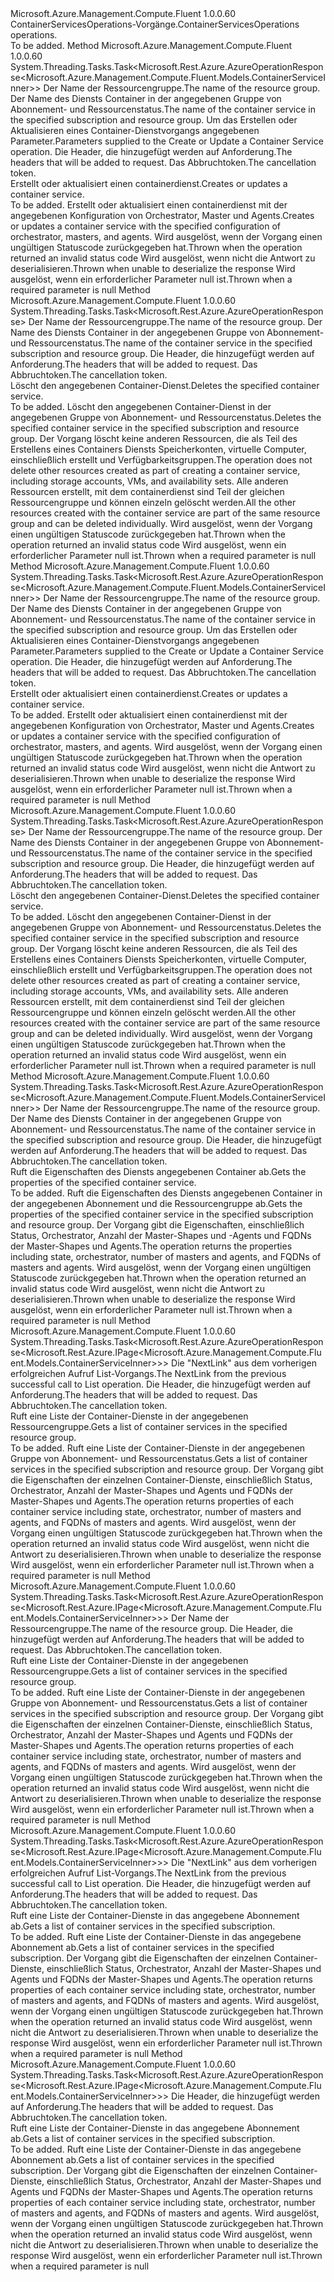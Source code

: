 <Type Name="IContainerServicesOperations" FullName="Microsoft.Azure.Management.Compute.Fluent.IContainerServicesOperations">
  <TypeSignature Language="C#" Value="public interface IContainerServicesOperations" />
  <TypeSignature Language="ILAsm" Value=".class public interface auto ansi abstract IContainerServicesOperations" />
  <TypeSignature Language="DocId" Value="T:Microsoft.Azure.Management.Compute.Fluent.IContainerServicesOperations" />
  <TypeSignature Language="VB.NET" Value="Public Interface IContainerServicesOperations" />
  <TypeSignature Language="F#" Value="type IContainerServicesOperations = interface" />
  <AssemblyInfo>
    <AssemblyName>Microsoft.Azure.Management.Compute.Fluent</AssemblyName>
    <AssemblyVersion>1.0.0.60</AssemblyVersion>
  </AssemblyInfo>
  <Interfaces />
  <Docs>
    <summary>
            <span data-ttu-id="ac6a1-101">ContainerServicesOperations-Vorgänge.</span><span class="sxs-lookup"><span data-stu-id="ac6a1-101">ContainerServicesOperations operations.</span></span>
            </summary>
    <remarks>To be added.</remarks>
  </Docs>
  <Members>
    <Member MemberName="BeginCreateOrUpdateWithHttpMessagesAsync">
      <MemberSignature Language="C#" Value="public System.Threading.Tasks.Task&lt;Microsoft.Rest.Azure.AzureOperationResponse&lt;Microsoft.Azure.Management.Compute.Fluent.Models.ContainerServiceInner&gt;&gt; BeginCreateOrUpdateWithHttpMessagesAsync (string resourceGroupName, string containerServiceName, Microsoft.Azure.Management.Compute.Fluent.Models.ContainerServiceInner parameters, System.Collections.Generic.Dictionary&lt;string,System.Collections.Generic.List&lt;string&gt;&gt; customHeaders = null, System.Threading.CancellationToken cancellationToken = null);" />
      <MemberSignature Language="ILAsm" Value=".method public hidebysig newslot virtual instance class System.Threading.Tasks.Task`1&lt;class Microsoft.Rest.Azure.AzureOperationResponse`1&lt;class Microsoft.Azure.Management.Compute.Fluent.Models.ContainerServiceInner&gt;&gt; BeginCreateOrUpdateWithHttpMessagesAsync(string resourceGroupName, string containerServiceName, class Microsoft.Azure.Management.Compute.Fluent.Models.ContainerServiceInner parameters, class System.Collections.Generic.Dictionary`2&lt;string, class System.Collections.Generic.List`1&lt;string&gt;&gt; customHeaders, valuetype System.Threading.CancellationToken cancellationToken) cil managed" />
      <MemberSignature Language="DocId" Value="M:Microsoft.Azure.Management.Compute.Fluent.IContainerServicesOperations.BeginCreateOrUpdateWithHttpMessagesAsync(System.String,System.String,Microsoft.Azure.Management.Compute.Fluent.Models.ContainerServiceInner,System.Collections.Generic.Dictionary{System.String,System.Collections.Generic.List{System.String}},System.Threading.CancellationToken)" />
      <MemberSignature Language="F#" Value="abstract member BeginCreateOrUpdateWithHttpMessagesAsync : string * string * Microsoft.Azure.Management.Compute.Fluent.Models.ContainerServiceInner * System.Collections.Generic.Dictionary&lt;string, System.Collections.Generic.List&lt;string&gt;&gt; * System.Threading.CancellationToken -&gt; System.Threading.Tasks.Task&lt;Microsoft.Rest.Azure.AzureOperationResponse&lt;Microsoft.Azure.Management.Compute.Fluent.Models.ContainerServiceInner&gt;&gt;" Usage="iContainerServicesOperations.BeginCreateOrUpdateWithHttpMessagesAsync (resourceGroupName, containerServiceName, parameters, customHeaders, cancellationToken)" />
      <MemberType>Method</MemberType>
      <AssemblyInfo>
        <AssemblyName>Microsoft.Azure.Management.Compute.Fluent</AssemblyName>
        <AssemblyVersion>1.0.0.60</AssemblyVersion>
      </AssemblyInfo>
      <ReturnValue>
        <ReturnType>System.Threading.Tasks.Task&lt;Microsoft.Rest.Azure.AzureOperationResponse&lt;Microsoft.Azure.Management.Compute.Fluent.Models.ContainerServiceInner&gt;&gt;</ReturnType>
      </ReturnValue>
      <Parameters>
        <Parameter Name="resourceGroupName" Type="System.String" />
        <Parameter Name="containerServiceName" Type="System.String" />
        <Parameter Name="parameters" Type="Microsoft.Azure.Management.Compute.Fluent.Models.ContainerServiceInner" />
        <Parameter Name="customHeaders" Type="System.Collections.Generic.Dictionary&lt;System.String,System.Collections.Generic.List&lt;System.String&gt;&gt;" />
        <Parameter Name="cancellationToken" Type="System.Threading.CancellationToken" />
      </Parameters>
      <Docs>
        <param name="resourceGroupName">
            <span data-ttu-id="ac6a1-102">Der Name der Ressourcengruppe.</span><span class="sxs-lookup"><span data-stu-id="ac6a1-102">The name of the resource group.</span></span>
            </param>
        <param name="containerServiceName">
            <span data-ttu-id="ac6a1-103">Der Name des Diensts Container in der angegebenen Gruppe von Abonnement- und Ressourcenstatus.</span><span class="sxs-lookup"><span data-stu-id="ac6a1-103">The name of the container service in the specified subscription and resource group.</span></span>
            </param>
        <param name="parameters">
            <span data-ttu-id="ac6a1-104">Um das Erstellen oder Aktualisieren eines Container-Dienstvorgangs angegebenen Parameter.</span><span class="sxs-lookup"><span data-stu-id="ac6a1-104">Parameters supplied to the Create or Update a Container Service operation.</span></span>
            </param>
        <param name="customHeaders">
            <span data-ttu-id="ac6a1-105">Die Header, die hinzugefügt werden auf Anforderung.</span><span class="sxs-lookup"><span data-stu-id="ac6a1-105">The headers that will be added to request.</span></span>
            </param>
        <param name="cancellationToken">
            <span data-ttu-id="ac6a1-106">Das Abbruchtoken.</span><span class="sxs-lookup"><span data-stu-id="ac6a1-106">The cancellation token.</span></span>
            </param>
        <summary>
            <span data-ttu-id="ac6a1-107">Erstellt oder aktualisiert einen containerdienst.</span><span class="sxs-lookup"><span data-stu-id="ac6a1-107">Creates or updates a container service.</span></span>
            </summary>
        <returns>To be added.</returns>
        <remarks>
            <span data-ttu-id="ac6a1-108">Erstellt oder aktualisiert einen containerdienst mit der angegebenen Konfiguration von Orchestrator, Master und Agents.</span><span class="sxs-lookup"><span data-stu-id="ac6a1-108">Creates or updates a container service with the specified configuration of orchestrator, masters, and agents.</span></span>
            </remarks>
        <exception cref="T:Microsoft.Rest.Azure.CloudException">
            <span data-ttu-id="ac6a1-109">Wird ausgelöst, wenn der Vorgang einen ungültigen Statuscode zurückgegeben hat.</span><span class="sxs-lookup"><span data-stu-id="ac6a1-109">Thrown when the operation returned an invalid status code</span></span>
            </exception>
        <exception cref="T:Microsoft.Rest.SerializationException">
            <span data-ttu-id="ac6a1-110">Wird ausgelöst, wenn nicht die Antwort zu deserialisieren.</span><span class="sxs-lookup"><span data-stu-id="ac6a1-110">Thrown when unable to deserialize the response</span></span>
            </exception>
        <exception cref="T:Microsoft.Rest.ValidationException">
            <span data-ttu-id="ac6a1-111">Wird ausgelöst, wenn ein erforderlicher Parameter null ist.</span><span class="sxs-lookup"><span data-stu-id="ac6a1-111">Thrown when a required parameter is null</span></span>
            </exception>
      </Docs>
    </Member>
    <Member MemberName="BeginDeleteWithHttpMessagesAsync">
      <MemberSignature Language="C#" Value="public System.Threading.Tasks.Task&lt;Microsoft.Rest.Azure.AzureOperationResponse&gt; BeginDeleteWithHttpMessagesAsync (string resourceGroupName, string containerServiceName, System.Collections.Generic.Dictionary&lt;string,System.Collections.Generic.List&lt;string&gt;&gt; customHeaders = null, System.Threading.CancellationToken cancellationToken = null);" />
      <MemberSignature Language="ILAsm" Value=".method public hidebysig newslot virtual instance class System.Threading.Tasks.Task`1&lt;class Microsoft.Rest.Azure.AzureOperationResponse&gt; BeginDeleteWithHttpMessagesAsync(string resourceGroupName, string containerServiceName, class System.Collections.Generic.Dictionary`2&lt;string, class System.Collections.Generic.List`1&lt;string&gt;&gt; customHeaders, valuetype System.Threading.CancellationToken cancellationToken) cil managed" />
      <MemberSignature Language="DocId" Value="M:Microsoft.Azure.Management.Compute.Fluent.IContainerServicesOperations.BeginDeleteWithHttpMessagesAsync(System.String,System.String,System.Collections.Generic.Dictionary{System.String,System.Collections.Generic.List{System.String}},System.Threading.CancellationToken)" />
      <MemberSignature Language="F#" Value="abstract member BeginDeleteWithHttpMessagesAsync : string * string * System.Collections.Generic.Dictionary&lt;string, System.Collections.Generic.List&lt;string&gt;&gt; * System.Threading.CancellationToken -&gt; System.Threading.Tasks.Task&lt;Microsoft.Rest.Azure.AzureOperationResponse&gt;" Usage="iContainerServicesOperations.BeginDeleteWithHttpMessagesAsync (resourceGroupName, containerServiceName, customHeaders, cancellationToken)" />
      <MemberType>Method</MemberType>
      <AssemblyInfo>
        <AssemblyName>Microsoft.Azure.Management.Compute.Fluent</AssemblyName>
        <AssemblyVersion>1.0.0.60</AssemblyVersion>
      </AssemblyInfo>
      <ReturnValue>
        <ReturnType>System.Threading.Tasks.Task&lt;Microsoft.Rest.Azure.AzureOperationResponse&gt;</ReturnType>
      </ReturnValue>
      <Parameters>
        <Parameter Name="resourceGroupName" Type="System.String" />
        <Parameter Name="containerServiceName" Type="System.String" />
        <Parameter Name="customHeaders" Type="System.Collections.Generic.Dictionary&lt;System.String,System.Collections.Generic.List&lt;System.String&gt;&gt;" />
        <Parameter Name="cancellationToken" Type="System.Threading.CancellationToken" />
      </Parameters>
      <Docs>
        <param name="resourceGroupName">
            <span data-ttu-id="ac6a1-112">Der Name der Ressourcengruppe.</span><span class="sxs-lookup"><span data-stu-id="ac6a1-112">The name of the resource group.</span></span>
            </param>
        <param name="containerServiceName">
            <span data-ttu-id="ac6a1-113">Der Name des Diensts Container in der angegebenen Gruppe von Abonnement- und Ressourcenstatus.</span><span class="sxs-lookup"><span data-stu-id="ac6a1-113">The name of the container service in the specified subscription and resource group.</span></span>
            </param>
        <param name="customHeaders">
            <span data-ttu-id="ac6a1-114">Die Header, die hinzugefügt werden auf Anforderung.</span><span class="sxs-lookup"><span data-stu-id="ac6a1-114">The headers that will be added to request.</span></span>
            </param>
        <param name="cancellationToken">
            <span data-ttu-id="ac6a1-115">Das Abbruchtoken.</span><span class="sxs-lookup"><span data-stu-id="ac6a1-115">The cancellation token.</span></span>
            </param>
        <summary>
            <span data-ttu-id="ac6a1-116">Löscht den angegebenen Container-Dienst.</span><span class="sxs-lookup"><span data-stu-id="ac6a1-116">Deletes the specified container service.</span></span>
            </summary>
        <returns>To be added.</returns>
        <remarks>
            <span data-ttu-id="ac6a1-117">Löscht den angegebenen Container-Dienst in der angegebenen Gruppe von Abonnement- und Ressourcenstatus.</span><span class="sxs-lookup"><span data-stu-id="ac6a1-117">Deletes the specified container service in the specified subscription and resource group.</span></span> <span data-ttu-id="ac6a1-118">Der Vorgang löscht keine anderen Ressourcen, die als Teil des Erstellens eines Containers Diensts Speicherkonten, virtuelle Computer, einschließlich erstellt und Verfügbarkeitsgruppen.</span><span class="sxs-lookup"><span data-stu-id="ac6a1-118">The operation does not delete other resources created as part of creating a container service, including storage accounts, VMs, and availability sets.</span></span> <span data-ttu-id="ac6a1-119">Alle anderen Ressourcen erstellt, mit dem containerdienst sind Teil der gleichen Ressourcengruppe und können einzeln gelöscht werden.</span><span class="sxs-lookup"><span data-stu-id="ac6a1-119">All the other resources created with the container service are part of the same resource group and can be deleted individually.</span></span>
            </remarks>
        <exception cref="T:Microsoft.Rest.Azure.CloudException">
            <span data-ttu-id="ac6a1-120">Wird ausgelöst, wenn der Vorgang einen ungültigen Statuscode zurückgegeben hat.</span><span class="sxs-lookup"><span data-stu-id="ac6a1-120">Thrown when the operation returned an invalid status code</span></span>
            </exception>
        <exception cref="T:Microsoft.Rest.ValidationException">
            <span data-ttu-id="ac6a1-121">Wird ausgelöst, wenn ein erforderlicher Parameter null ist.</span><span class="sxs-lookup"><span data-stu-id="ac6a1-121">Thrown when a required parameter is null</span></span>
            </exception>
      </Docs>
    </Member>
    <Member MemberName="CreateOrUpdateWithHttpMessagesAsync">
      <MemberSignature Language="C#" Value="public System.Threading.Tasks.Task&lt;Microsoft.Rest.Azure.AzureOperationResponse&lt;Microsoft.Azure.Management.Compute.Fluent.Models.ContainerServiceInner&gt;&gt; CreateOrUpdateWithHttpMessagesAsync (string resourceGroupName, string containerServiceName, Microsoft.Azure.Management.Compute.Fluent.Models.ContainerServiceInner parameters, System.Collections.Generic.Dictionary&lt;string,System.Collections.Generic.List&lt;string&gt;&gt; customHeaders = null, System.Threading.CancellationToken cancellationToken = null);" />
      <MemberSignature Language="ILAsm" Value=".method public hidebysig newslot virtual instance class System.Threading.Tasks.Task`1&lt;class Microsoft.Rest.Azure.AzureOperationResponse`1&lt;class Microsoft.Azure.Management.Compute.Fluent.Models.ContainerServiceInner&gt;&gt; CreateOrUpdateWithHttpMessagesAsync(string resourceGroupName, string containerServiceName, class Microsoft.Azure.Management.Compute.Fluent.Models.ContainerServiceInner parameters, class System.Collections.Generic.Dictionary`2&lt;string, class System.Collections.Generic.List`1&lt;string&gt;&gt; customHeaders, valuetype System.Threading.CancellationToken cancellationToken) cil managed" />
      <MemberSignature Language="DocId" Value="M:Microsoft.Azure.Management.Compute.Fluent.IContainerServicesOperations.CreateOrUpdateWithHttpMessagesAsync(System.String,System.String,Microsoft.Azure.Management.Compute.Fluent.Models.ContainerServiceInner,System.Collections.Generic.Dictionary{System.String,System.Collections.Generic.List{System.String}},System.Threading.CancellationToken)" />
      <MemberSignature Language="F#" Value="abstract member CreateOrUpdateWithHttpMessagesAsync : string * string * Microsoft.Azure.Management.Compute.Fluent.Models.ContainerServiceInner * System.Collections.Generic.Dictionary&lt;string, System.Collections.Generic.List&lt;string&gt;&gt; * System.Threading.CancellationToken -&gt; System.Threading.Tasks.Task&lt;Microsoft.Rest.Azure.AzureOperationResponse&lt;Microsoft.Azure.Management.Compute.Fluent.Models.ContainerServiceInner&gt;&gt;" Usage="iContainerServicesOperations.CreateOrUpdateWithHttpMessagesAsync (resourceGroupName, containerServiceName, parameters, customHeaders, cancellationToken)" />
      <MemberType>Method</MemberType>
      <AssemblyInfo>
        <AssemblyName>Microsoft.Azure.Management.Compute.Fluent</AssemblyName>
        <AssemblyVersion>1.0.0.60</AssemblyVersion>
      </AssemblyInfo>
      <ReturnValue>
        <ReturnType>System.Threading.Tasks.Task&lt;Microsoft.Rest.Azure.AzureOperationResponse&lt;Microsoft.Azure.Management.Compute.Fluent.Models.ContainerServiceInner&gt;&gt;</ReturnType>
      </ReturnValue>
      <Parameters>
        <Parameter Name="resourceGroupName" Type="System.String" />
        <Parameter Name="containerServiceName" Type="System.String" />
        <Parameter Name="parameters" Type="Microsoft.Azure.Management.Compute.Fluent.Models.ContainerServiceInner" />
        <Parameter Name="customHeaders" Type="System.Collections.Generic.Dictionary&lt;System.String,System.Collections.Generic.List&lt;System.String&gt;&gt;" />
        <Parameter Name="cancellationToken" Type="System.Threading.CancellationToken" />
      </Parameters>
      <Docs>
        <param name="resourceGroupName">
            <span data-ttu-id="ac6a1-122">Der Name der Ressourcengruppe.</span><span class="sxs-lookup"><span data-stu-id="ac6a1-122">The name of the resource group.</span></span>
            </param>
        <param name="containerServiceName">
            <span data-ttu-id="ac6a1-123">Der Name des Diensts Container in der angegebenen Gruppe von Abonnement- und Ressourcenstatus.</span><span class="sxs-lookup"><span data-stu-id="ac6a1-123">The name of the container service in the specified subscription and resource group.</span></span>
            </param>
        <param name="parameters">
            <span data-ttu-id="ac6a1-124">Um das Erstellen oder Aktualisieren eines Container-Dienstvorgangs angegebenen Parameter.</span><span class="sxs-lookup"><span data-stu-id="ac6a1-124">Parameters supplied to the Create or Update a Container Service operation.</span></span>
            </param>
        <param name="customHeaders">
            <span data-ttu-id="ac6a1-125">Die Header, die hinzugefügt werden auf Anforderung.</span><span class="sxs-lookup"><span data-stu-id="ac6a1-125">The headers that will be added to request.</span></span>
            </param>
        <param name="cancellationToken">
            <span data-ttu-id="ac6a1-126">Das Abbruchtoken.</span><span class="sxs-lookup"><span data-stu-id="ac6a1-126">The cancellation token.</span></span>
            </param>
        <summary>
            <span data-ttu-id="ac6a1-127">Erstellt oder aktualisiert einen containerdienst.</span><span class="sxs-lookup"><span data-stu-id="ac6a1-127">Creates or updates a container service.</span></span>
            </summary>
        <returns>To be added.</returns>
        <remarks>
            <span data-ttu-id="ac6a1-128">Erstellt oder aktualisiert einen containerdienst mit der angegebenen Konfiguration von Orchestrator, Master und Agents.</span><span class="sxs-lookup"><span data-stu-id="ac6a1-128">Creates or updates a container service with the specified configuration of orchestrator, masters, and agents.</span></span>
            </remarks>
        <exception cref="T:Microsoft.Rest.Azure.CloudException">
            <span data-ttu-id="ac6a1-129">Wird ausgelöst, wenn der Vorgang einen ungültigen Statuscode zurückgegeben hat.</span><span class="sxs-lookup"><span data-stu-id="ac6a1-129">Thrown when the operation returned an invalid status code</span></span>
            </exception>
        <exception cref="T:Microsoft.Rest.SerializationException">
            <span data-ttu-id="ac6a1-130">Wird ausgelöst, wenn nicht die Antwort zu deserialisieren.</span><span class="sxs-lookup"><span data-stu-id="ac6a1-130">Thrown when unable to deserialize the response</span></span>
            </exception>
        <exception cref="T:Microsoft.Rest.ValidationException">
            <span data-ttu-id="ac6a1-131">Wird ausgelöst, wenn ein erforderlicher Parameter null ist.</span><span class="sxs-lookup"><span data-stu-id="ac6a1-131">Thrown when a required parameter is null</span></span>
            </exception>
      </Docs>
    </Member>
    <Member MemberName="DeleteWithHttpMessagesAsync">
      <MemberSignature Language="C#" Value="public System.Threading.Tasks.Task&lt;Microsoft.Rest.Azure.AzureOperationResponse&gt; DeleteWithHttpMessagesAsync (string resourceGroupName, string containerServiceName, System.Collections.Generic.Dictionary&lt;string,System.Collections.Generic.List&lt;string&gt;&gt; customHeaders = null, System.Threading.CancellationToken cancellationToken = null);" />
      <MemberSignature Language="ILAsm" Value=".method public hidebysig newslot virtual instance class System.Threading.Tasks.Task`1&lt;class Microsoft.Rest.Azure.AzureOperationResponse&gt; DeleteWithHttpMessagesAsync(string resourceGroupName, string containerServiceName, class System.Collections.Generic.Dictionary`2&lt;string, class System.Collections.Generic.List`1&lt;string&gt;&gt; customHeaders, valuetype System.Threading.CancellationToken cancellationToken) cil managed" />
      <MemberSignature Language="DocId" Value="M:Microsoft.Azure.Management.Compute.Fluent.IContainerServicesOperations.DeleteWithHttpMessagesAsync(System.String,System.String,System.Collections.Generic.Dictionary{System.String,System.Collections.Generic.List{System.String}},System.Threading.CancellationToken)" />
      <MemberSignature Language="F#" Value="abstract member DeleteWithHttpMessagesAsync : string * string * System.Collections.Generic.Dictionary&lt;string, System.Collections.Generic.List&lt;string&gt;&gt; * System.Threading.CancellationToken -&gt; System.Threading.Tasks.Task&lt;Microsoft.Rest.Azure.AzureOperationResponse&gt;" Usage="iContainerServicesOperations.DeleteWithHttpMessagesAsync (resourceGroupName, containerServiceName, customHeaders, cancellationToken)" />
      <MemberType>Method</MemberType>
      <AssemblyInfo>
        <AssemblyName>Microsoft.Azure.Management.Compute.Fluent</AssemblyName>
        <AssemblyVersion>1.0.0.60</AssemblyVersion>
      </AssemblyInfo>
      <ReturnValue>
        <ReturnType>System.Threading.Tasks.Task&lt;Microsoft.Rest.Azure.AzureOperationResponse&gt;</ReturnType>
      </ReturnValue>
      <Parameters>
        <Parameter Name="resourceGroupName" Type="System.String" />
        <Parameter Name="containerServiceName" Type="System.String" />
        <Parameter Name="customHeaders" Type="System.Collections.Generic.Dictionary&lt;System.String,System.Collections.Generic.List&lt;System.String&gt;&gt;" />
        <Parameter Name="cancellationToken" Type="System.Threading.CancellationToken" />
      </Parameters>
      <Docs>
        <param name="resourceGroupName">
            <span data-ttu-id="ac6a1-132">Der Name der Ressourcengruppe.</span><span class="sxs-lookup"><span data-stu-id="ac6a1-132">The name of the resource group.</span></span>
            </param>
        <param name="containerServiceName">
            <span data-ttu-id="ac6a1-133">Der Name des Diensts Container in der angegebenen Gruppe von Abonnement- und Ressourcenstatus.</span><span class="sxs-lookup"><span data-stu-id="ac6a1-133">The name of the container service in the specified subscription and resource group.</span></span>
            </param>
        <param name="customHeaders">
            <span data-ttu-id="ac6a1-134">Die Header, die hinzugefügt werden auf Anforderung.</span><span class="sxs-lookup"><span data-stu-id="ac6a1-134">The headers that will be added to request.</span></span>
            </param>
        <param name="cancellationToken">
            <span data-ttu-id="ac6a1-135">Das Abbruchtoken.</span><span class="sxs-lookup"><span data-stu-id="ac6a1-135">The cancellation token.</span></span>
            </param>
        <summary>
            <span data-ttu-id="ac6a1-136">Löscht den angegebenen Container-Dienst.</span><span class="sxs-lookup"><span data-stu-id="ac6a1-136">Deletes the specified container service.</span></span>
            </summary>
        <returns>To be added.</returns>
        <remarks>
            <span data-ttu-id="ac6a1-137">Löscht den angegebenen Container-Dienst in der angegebenen Gruppe von Abonnement- und Ressourcenstatus.</span><span class="sxs-lookup"><span data-stu-id="ac6a1-137">Deletes the specified container service in the specified subscription and resource group.</span></span> <span data-ttu-id="ac6a1-138">Der Vorgang löscht keine anderen Ressourcen, die als Teil des Erstellens eines Containers Diensts Speicherkonten, virtuelle Computer, einschließlich erstellt und Verfügbarkeitsgruppen.</span><span class="sxs-lookup"><span data-stu-id="ac6a1-138">The operation does not delete other resources created as part of creating a container service, including storage accounts, VMs, and availability sets.</span></span> <span data-ttu-id="ac6a1-139">Alle anderen Ressourcen erstellt, mit dem containerdienst sind Teil der gleichen Ressourcengruppe und können einzeln gelöscht werden.</span><span class="sxs-lookup"><span data-stu-id="ac6a1-139">All the other resources created with the container service are part of the same resource group and can be deleted individually.</span></span>
            </remarks>
        <exception cref="T:Microsoft.Rest.Azure.CloudException">
            <span data-ttu-id="ac6a1-140">Wird ausgelöst, wenn der Vorgang einen ungültigen Statuscode zurückgegeben hat.</span><span class="sxs-lookup"><span data-stu-id="ac6a1-140">Thrown when the operation returned an invalid status code</span></span>
            </exception>
        <exception cref="T:Microsoft.Rest.ValidationException">
            <span data-ttu-id="ac6a1-141">Wird ausgelöst, wenn ein erforderlicher Parameter null ist.</span><span class="sxs-lookup"><span data-stu-id="ac6a1-141">Thrown when a required parameter is null</span></span>
            </exception>
      </Docs>
    </Member>
    <Member MemberName="GetWithHttpMessagesAsync">
      <MemberSignature Language="C#" Value="public System.Threading.Tasks.Task&lt;Microsoft.Rest.Azure.AzureOperationResponse&lt;Microsoft.Azure.Management.Compute.Fluent.Models.ContainerServiceInner&gt;&gt; GetWithHttpMessagesAsync (string resourceGroupName, string containerServiceName, System.Collections.Generic.Dictionary&lt;string,System.Collections.Generic.List&lt;string&gt;&gt; customHeaders = null, System.Threading.CancellationToken cancellationToken = null);" />
      <MemberSignature Language="ILAsm" Value=".method public hidebysig newslot virtual instance class System.Threading.Tasks.Task`1&lt;class Microsoft.Rest.Azure.AzureOperationResponse`1&lt;class Microsoft.Azure.Management.Compute.Fluent.Models.ContainerServiceInner&gt;&gt; GetWithHttpMessagesAsync(string resourceGroupName, string containerServiceName, class System.Collections.Generic.Dictionary`2&lt;string, class System.Collections.Generic.List`1&lt;string&gt;&gt; customHeaders, valuetype System.Threading.CancellationToken cancellationToken) cil managed" />
      <MemberSignature Language="DocId" Value="M:Microsoft.Azure.Management.Compute.Fluent.IContainerServicesOperations.GetWithHttpMessagesAsync(System.String,System.String,System.Collections.Generic.Dictionary{System.String,System.Collections.Generic.List{System.String}},System.Threading.CancellationToken)" />
      <MemberSignature Language="F#" Value="abstract member GetWithHttpMessagesAsync : string * string * System.Collections.Generic.Dictionary&lt;string, System.Collections.Generic.List&lt;string&gt;&gt; * System.Threading.CancellationToken -&gt; System.Threading.Tasks.Task&lt;Microsoft.Rest.Azure.AzureOperationResponse&lt;Microsoft.Azure.Management.Compute.Fluent.Models.ContainerServiceInner&gt;&gt;" Usage="iContainerServicesOperations.GetWithHttpMessagesAsync (resourceGroupName, containerServiceName, customHeaders, cancellationToken)" />
      <MemberType>Method</MemberType>
      <AssemblyInfo>
        <AssemblyName>Microsoft.Azure.Management.Compute.Fluent</AssemblyName>
        <AssemblyVersion>1.0.0.60</AssemblyVersion>
      </AssemblyInfo>
      <ReturnValue>
        <ReturnType>System.Threading.Tasks.Task&lt;Microsoft.Rest.Azure.AzureOperationResponse&lt;Microsoft.Azure.Management.Compute.Fluent.Models.ContainerServiceInner&gt;&gt;</ReturnType>
      </ReturnValue>
      <Parameters>
        <Parameter Name="resourceGroupName" Type="System.String" />
        <Parameter Name="containerServiceName" Type="System.String" />
        <Parameter Name="customHeaders" Type="System.Collections.Generic.Dictionary&lt;System.String,System.Collections.Generic.List&lt;System.String&gt;&gt;" />
        <Parameter Name="cancellationToken" Type="System.Threading.CancellationToken" />
      </Parameters>
      <Docs>
        <param name="resourceGroupName">
            <span data-ttu-id="ac6a1-142">Der Name der Ressourcengruppe.</span><span class="sxs-lookup"><span data-stu-id="ac6a1-142">The name of the resource group.</span></span>
            </param>
        <param name="containerServiceName">
            <span data-ttu-id="ac6a1-143">Der Name des Diensts Container in der angegebenen Gruppe von Abonnement- und Ressourcenstatus.</span><span class="sxs-lookup"><span data-stu-id="ac6a1-143">The name of the container service in the specified subscription and resource group.</span></span>
            </param>
        <param name="customHeaders">
            <span data-ttu-id="ac6a1-144">Die Header, die hinzugefügt werden auf Anforderung.</span><span class="sxs-lookup"><span data-stu-id="ac6a1-144">The headers that will be added to request.</span></span>
            </param>
        <param name="cancellationToken">
            <span data-ttu-id="ac6a1-145">Das Abbruchtoken.</span><span class="sxs-lookup"><span data-stu-id="ac6a1-145">The cancellation token.</span></span>
            </param>
        <summary>
            <span data-ttu-id="ac6a1-146">Ruft die Eigenschaften des Diensts angegebenen Container ab.</span><span class="sxs-lookup"><span data-stu-id="ac6a1-146">Gets the properties of the specified container service.</span></span>
            </summary>
        <returns>To be added.</returns>
        <remarks>
            <span data-ttu-id="ac6a1-147">Ruft die Eigenschaften des Diensts angegebenen Container in der angegebenen Abonnement und die Ressourcengruppe ab.</span><span class="sxs-lookup"><span data-stu-id="ac6a1-147">Gets the properties of the specified container service in the specified subscription and resource group.</span></span> <span data-ttu-id="ac6a1-148">Der Vorgang gibt die Eigenschaften, einschließlich Status, Orchestrator, Anzahl der Master-Shapes und -Agents und FQDNs der Master-Shapes und Agents.</span><span class="sxs-lookup"><span data-stu-id="ac6a1-148">The operation returns the properties including state, orchestrator, number of masters and agents, and FQDNs of masters and agents.</span></span>
            </remarks>
        <exception cref="T:Microsoft.Rest.Azure.CloudException">
            <span data-ttu-id="ac6a1-149">Wird ausgelöst, wenn der Vorgang einen ungültigen Statuscode zurückgegeben hat.</span><span class="sxs-lookup"><span data-stu-id="ac6a1-149">Thrown when the operation returned an invalid status code</span></span>
            </exception>
        <exception cref="T:Microsoft.Rest.SerializationException">
            <span data-ttu-id="ac6a1-150">Wird ausgelöst, wenn nicht die Antwort zu deserialisieren.</span><span class="sxs-lookup"><span data-stu-id="ac6a1-150">Thrown when unable to deserialize the response</span></span>
            </exception>
        <exception cref="T:Microsoft.Rest.ValidationException">
            <span data-ttu-id="ac6a1-151">Wird ausgelöst, wenn ein erforderlicher Parameter null ist.</span><span class="sxs-lookup"><span data-stu-id="ac6a1-151">Thrown when a required parameter is null</span></span>
            </exception>
      </Docs>
    </Member>
    <Member MemberName="ListByResourceGroupNextWithHttpMessagesAsync">
      <MemberSignature Language="C#" Value="public System.Threading.Tasks.Task&lt;Microsoft.Rest.Azure.AzureOperationResponse&lt;Microsoft.Rest.Azure.IPage&lt;Microsoft.Azure.Management.Compute.Fluent.Models.ContainerServiceInner&gt;&gt;&gt; ListByResourceGroupNextWithHttpMessagesAsync (string nextPageLink, System.Collections.Generic.Dictionary&lt;string,System.Collections.Generic.List&lt;string&gt;&gt; customHeaders = null, System.Threading.CancellationToken cancellationToken = null);" />
      <MemberSignature Language="ILAsm" Value=".method public hidebysig newslot virtual instance class System.Threading.Tasks.Task`1&lt;class Microsoft.Rest.Azure.AzureOperationResponse`1&lt;class Microsoft.Rest.Azure.IPage`1&lt;class Microsoft.Azure.Management.Compute.Fluent.Models.ContainerServiceInner&gt;&gt;&gt; ListByResourceGroupNextWithHttpMessagesAsync(string nextPageLink, class System.Collections.Generic.Dictionary`2&lt;string, class System.Collections.Generic.List`1&lt;string&gt;&gt; customHeaders, valuetype System.Threading.CancellationToken cancellationToken) cil managed" />
      <MemberSignature Language="DocId" Value="M:Microsoft.Azure.Management.Compute.Fluent.IContainerServicesOperations.ListByResourceGroupNextWithHttpMessagesAsync(System.String,System.Collections.Generic.Dictionary{System.String,System.Collections.Generic.List{System.String}},System.Threading.CancellationToken)" />
      <MemberSignature Language="F#" Value="abstract member ListByResourceGroupNextWithHttpMessagesAsync : string * System.Collections.Generic.Dictionary&lt;string, System.Collections.Generic.List&lt;string&gt;&gt; * System.Threading.CancellationToken -&gt; System.Threading.Tasks.Task&lt;Microsoft.Rest.Azure.AzureOperationResponse&lt;Microsoft.Rest.Azure.IPage&lt;Microsoft.Azure.Management.Compute.Fluent.Models.ContainerServiceInner&gt;&gt;&gt;" Usage="iContainerServicesOperations.ListByResourceGroupNextWithHttpMessagesAsync (nextPageLink, customHeaders, cancellationToken)" />
      <MemberType>Method</MemberType>
      <AssemblyInfo>
        <AssemblyName>Microsoft.Azure.Management.Compute.Fluent</AssemblyName>
        <AssemblyVersion>1.0.0.60</AssemblyVersion>
      </AssemblyInfo>
      <ReturnValue>
        <ReturnType>System.Threading.Tasks.Task&lt;Microsoft.Rest.Azure.AzureOperationResponse&lt;Microsoft.Rest.Azure.IPage&lt;Microsoft.Azure.Management.Compute.Fluent.Models.ContainerServiceInner&gt;&gt;&gt;</ReturnType>
      </ReturnValue>
      <Parameters>
        <Parameter Name="nextPageLink" Type="System.String" />
        <Parameter Name="customHeaders" Type="System.Collections.Generic.Dictionary&lt;System.String,System.Collections.Generic.List&lt;System.String&gt;&gt;" />
        <Parameter Name="cancellationToken" Type="System.Threading.CancellationToken" />
      </Parameters>
      <Docs>
        <param name="nextPageLink">
            <span data-ttu-id="ac6a1-152">Die "NextLink" aus dem vorherigen erfolgreichen Aufruf List-Vorgangs.</span><span class="sxs-lookup"><span data-stu-id="ac6a1-152">The NextLink from the previous successful call to List operation.</span></span>
            </param>
        <param name="customHeaders">
            <span data-ttu-id="ac6a1-153">Die Header, die hinzugefügt werden auf Anforderung.</span><span class="sxs-lookup"><span data-stu-id="ac6a1-153">The headers that will be added to request.</span></span>
            </param>
        <param name="cancellationToken">
            <span data-ttu-id="ac6a1-154">Das Abbruchtoken.</span><span class="sxs-lookup"><span data-stu-id="ac6a1-154">The cancellation token.</span></span>
            </param>
        <summary>
            <span data-ttu-id="ac6a1-155">Ruft eine Liste der Container-Dienste in der angegebenen Ressourcengruppe.</span><span class="sxs-lookup"><span data-stu-id="ac6a1-155">Gets a list of container services in the specified resource group.</span></span>
            </summary>
        <returns>To be added.</returns>
        <remarks>
            <span data-ttu-id="ac6a1-156">Ruft eine Liste der Container-Dienste in der angegebenen Gruppe von Abonnement- und Ressourcenstatus.</span><span class="sxs-lookup"><span data-stu-id="ac6a1-156">Gets a list of container services in the specified subscription and resource group.</span></span> <span data-ttu-id="ac6a1-157">Der Vorgang gibt die Eigenschaften der einzelnen Container-Dienste, einschließlich Status, Orchestrator, Anzahl der Master-Shapes und Agents und FQDNs der Master-Shapes und Agents.</span><span class="sxs-lookup"><span data-stu-id="ac6a1-157">The operation returns properties of each container service including state, orchestrator, number of masters and agents, and FQDNs of masters and agents.</span></span>
            </remarks>
        <exception cref="T:Microsoft.Rest.Azure.CloudException">
            <span data-ttu-id="ac6a1-158">Wird ausgelöst, wenn der Vorgang einen ungültigen Statuscode zurückgegeben hat.</span><span class="sxs-lookup"><span data-stu-id="ac6a1-158">Thrown when the operation returned an invalid status code</span></span>
            </exception>
        <exception cref="T:Microsoft.Rest.SerializationException">
            <span data-ttu-id="ac6a1-159">Wird ausgelöst, wenn nicht die Antwort zu deserialisieren.</span><span class="sxs-lookup"><span data-stu-id="ac6a1-159">Thrown when unable to deserialize the response</span></span>
            </exception>
        <exception cref="T:Microsoft.Rest.ValidationException">
            <span data-ttu-id="ac6a1-160">Wird ausgelöst, wenn ein erforderlicher Parameter null ist.</span><span class="sxs-lookup"><span data-stu-id="ac6a1-160">Thrown when a required parameter is null</span></span>
            </exception>
      </Docs>
    </Member>
    <Member MemberName="ListByResourceGroupWithHttpMessagesAsync">
      <MemberSignature Language="C#" Value="public System.Threading.Tasks.Task&lt;Microsoft.Rest.Azure.AzureOperationResponse&lt;Microsoft.Rest.Azure.IPage&lt;Microsoft.Azure.Management.Compute.Fluent.Models.ContainerServiceInner&gt;&gt;&gt; ListByResourceGroupWithHttpMessagesAsync (string resourceGroupName, System.Collections.Generic.Dictionary&lt;string,System.Collections.Generic.List&lt;string&gt;&gt; customHeaders = null, System.Threading.CancellationToken cancellationToken = null);" />
      <MemberSignature Language="ILAsm" Value=".method public hidebysig newslot virtual instance class System.Threading.Tasks.Task`1&lt;class Microsoft.Rest.Azure.AzureOperationResponse`1&lt;class Microsoft.Rest.Azure.IPage`1&lt;class Microsoft.Azure.Management.Compute.Fluent.Models.ContainerServiceInner&gt;&gt;&gt; ListByResourceGroupWithHttpMessagesAsync(string resourceGroupName, class System.Collections.Generic.Dictionary`2&lt;string, class System.Collections.Generic.List`1&lt;string&gt;&gt; customHeaders, valuetype System.Threading.CancellationToken cancellationToken) cil managed" />
      <MemberSignature Language="DocId" Value="M:Microsoft.Azure.Management.Compute.Fluent.IContainerServicesOperations.ListByResourceGroupWithHttpMessagesAsync(System.String,System.Collections.Generic.Dictionary{System.String,System.Collections.Generic.List{System.String}},System.Threading.CancellationToken)" />
      <MemberSignature Language="F#" Value="abstract member ListByResourceGroupWithHttpMessagesAsync : string * System.Collections.Generic.Dictionary&lt;string, System.Collections.Generic.List&lt;string&gt;&gt; * System.Threading.CancellationToken -&gt; System.Threading.Tasks.Task&lt;Microsoft.Rest.Azure.AzureOperationResponse&lt;Microsoft.Rest.Azure.IPage&lt;Microsoft.Azure.Management.Compute.Fluent.Models.ContainerServiceInner&gt;&gt;&gt;" Usage="iContainerServicesOperations.ListByResourceGroupWithHttpMessagesAsync (resourceGroupName, customHeaders, cancellationToken)" />
      <MemberType>Method</MemberType>
      <AssemblyInfo>
        <AssemblyName>Microsoft.Azure.Management.Compute.Fluent</AssemblyName>
        <AssemblyVersion>1.0.0.60</AssemblyVersion>
      </AssemblyInfo>
      <ReturnValue>
        <ReturnType>System.Threading.Tasks.Task&lt;Microsoft.Rest.Azure.AzureOperationResponse&lt;Microsoft.Rest.Azure.IPage&lt;Microsoft.Azure.Management.Compute.Fluent.Models.ContainerServiceInner&gt;&gt;&gt;</ReturnType>
      </ReturnValue>
      <Parameters>
        <Parameter Name="resourceGroupName" Type="System.String" />
        <Parameter Name="customHeaders" Type="System.Collections.Generic.Dictionary&lt;System.String,System.Collections.Generic.List&lt;System.String&gt;&gt;" />
        <Parameter Name="cancellationToken" Type="System.Threading.CancellationToken" />
      </Parameters>
      <Docs>
        <param name="resourceGroupName">
            <span data-ttu-id="ac6a1-161">Der Name der Ressourcengruppe.</span><span class="sxs-lookup"><span data-stu-id="ac6a1-161">The name of the resource group.</span></span>
            </param>
        <param name="customHeaders">
            <span data-ttu-id="ac6a1-162">Die Header, die hinzugefügt werden auf Anforderung.</span><span class="sxs-lookup"><span data-stu-id="ac6a1-162">The headers that will be added to request.</span></span>
            </param>
        <param name="cancellationToken">
            <span data-ttu-id="ac6a1-163">Das Abbruchtoken.</span><span class="sxs-lookup"><span data-stu-id="ac6a1-163">The cancellation token.</span></span>
            </param>
        <summary>
            <span data-ttu-id="ac6a1-164">Ruft eine Liste der Container-Dienste in der angegebenen Ressourcengruppe.</span><span class="sxs-lookup"><span data-stu-id="ac6a1-164">Gets a list of container services in the specified resource group.</span></span>
            </summary>
        <returns>To be added.</returns>
        <remarks>
            <span data-ttu-id="ac6a1-165">Ruft eine Liste der Container-Dienste in der angegebenen Gruppe von Abonnement- und Ressourcenstatus.</span><span class="sxs-lookup"><span data-stu-id="ac6a1-165">Gets a list of container services in the specified subscription and resource group.</span></span> <span data-ttu-id="ac6a1-166">Der Vorgang gibt die Eigenschaften der einzelnen Container-Dienste, einschließlich Status, Orchestrator, Anzahl der Master-Shapes und Agents und FQDNs der Master-Shapes und Agents.</span><span class="sxs-lookup"><span data-stu-id="ac6a1-166">The operation returns properties of each container service including state, orchestrator, number of masters and agents, and FQDNs of masters and agents.</span></span>
            </remarks>
        <exception cref="T:Microsoft.Rest.Azure.CloudException">
            <span data-ttu-id="ac6a1-167">Wird ausgelöst, wenn der Vorgang einen ungültigen Statuscode zurückgegeben hat.</span><span class="sxs-lookup"><span data-stu-id="ac6a1-167">Thrown when the operation returned an invalid status code</span></span>
            </exception>
        <exception cref="T:Microsoft.Rest.SerializationException">
            <span data-ttu-id="ac6a1-168">Wird ausgelöst, wenn nicht die Antwort zu deserialisieren.</span><span class="sxs-lookup"><span data-stu-id="ac6a1-168">Thrown when unable to deserialize the response</span></span>
            </exception>
        <exception cref="T:Microsoft.Rest.ValidationException">
            <span data-ttu-id="ac6a1-169">Wird ausgelöst, wenn ein erforderlicher Parameter null ist.</span><span class="sxs-lookup"><span data-stu-id="ac6a1-169">Thrown when a required parameter is null</span></span>
            </exception>
      </Docs>
    </Member>
    <Member MemberName="ListNextWithHttpMessagesAsync">
      <MemberSignature Language="C#" Value="public System.Threading.Tasks.Task&lt;Microsoft.Rest.Azure.AzureOperationResponse&lt;Microsoft.Rest.Azure.IPage&lt;Microsoft.Azure.Management.Compute.Fluent.Models.ContainerServiceInner&gt;&gt;&gt; ListNextWithHttpMessagesAsync (string nextPageLink, System.Collections.Generic.Dictionary&lt;string,System.Collections.Generic.List&lt;string&gt;&gt; customHeaders = null, System.Threading.CancellationToken cancellationToken = null);" />
      <MemberSignature Language="ILAsm" Value=".method public hidebysig newslot virtual instance class System.Threading.Tasks.Task`1&lt;class Microsoft.Rest.Azure.AzureOperationResponse`1&lt;class Microsoft.Rest.Azure.IPage`1&lt;class Microsoft.Azure.Management.Compute.Fluent.Models.ContainerServiceInner&gt;&gt;&gt; ListNextWithHttpMessagesAsync(string nextPageLink, class System.Collections.Generic.Dictionary`2&lt;string, class System.Collections.Generic.List`1&lt;string&gt;&gt; customHeaders, valuetype System.Threading.CancellationToken cancellationToken) cil managed" />
      <MemberSignature Language="DocId" Value="M:Microsoft.Azure.Management.Compute.Fluent.IContainerServicesOperations.ListNextWithHttpMessagesAsync(System.String,System.Collections.Generic.Dictionary{System.String,System.Collections.Generic.List{System.String}},System.Threading.CancellationToken)" />
      <MemberSignature Language="F#" Value="abstract member ListNextWithHttpMessagesAsync : string * System.Collections.Generic.Dictionary&lt;string, System.Collections.Generic.List&lt;string&gt;&gt; * System.Threading.CancellationToken -&gt; System.Threading.Tasks.Task&lt;Microsoft.Rest.Azure.AzureOperationResponse&lt;Microsoft.Rest.Azure.IPage&lt;Microsoft.Azure.Management.Compute.Fluent.Models.ContainerServiceInner&gt;&gt;&gt;" Usage="iContainerServicesOperations.ListNextWithHttpMessagesAsync (nextPageLink, customHeaders, cancellationToken)" />
      <MemberType>Method</MemberType>
      <AssemblyInfo>
        <AssemblyName>Microsoft.Azure.Management.Compute.Fluent</AssemblyName>
        <AssemblyVersion>1.0.0.60</AssemblyVersion>
      </AssemblyInfo>
      <ReturnValue>
        <ReturnType>System.Threading.Tasks.Task&lt;Microsoft.Rest.Azure.AzureOperationResponse&lt;Microsoft.Rest.Azure.IPage&lt;Microsoft.Azure.Management.Compute.Fluent.Models.ContainerServiceInner&gt;&gt;&gt;</ReturnType>
      </ReturnValue>
      <Parameters>
        <Parameter Name="nextPageLink" Type="System.String" />
        <Parameter Name="customHeaders" Type="System.Collections.Generic.Dictionary&lt;System.String,System.Collections.Generic.List&lt;System.String&gt;&gt;" />
        <Parameter Name="cancellationToken" Type="System.Threading.CancellationToken" />
      </Parameters>
      <Docs>
        <param name="nextPageLink">
            <span data-ttu-id="ac6a1-170">Die "NextLink" aus dem vorherigen erfolgreichen Aufruf List-Vorgangs.</span><span class="sxs-lookup"><span data-stu-id="ac6a1-170">The NextLink from the previous successful call to List operation.</span></span>
            </param>
        <param name="customHeaders">
            <span data-ttu-id="ac6a1-171">Die Header, die hinzugefügt werden auf Anforderung.</span><span class="sxs-lookup"><span data-stu-id="ac6a1-171">The headers that will be added to request.</span></span>
            </param>
        <param name="cancellationToken">
            <span data-ttu-id="ac6a1-172">Das Abbruchtoken.</span><span class="sxs-lookup"><span data-stu-id="ac6a1-172">The cancellation token.</span></span>
            </param>
        <summary>
            <span data-ttu-id="ac6a1-173">Ruft eine Liste der Container-Dienste in das angegebene Abonnement ab.</span><span class="sxs-lookup"><span data-stu-id="ac6a1-173">Gets a list of container services in the specified subscription.</span></span>
            </summary>
        <returns>To be added.</returns>
        <remarks>
            <span data-ttu-id="ac6a1-174">Ruft eine Liste der Container-Dienste in das angegebene Abonnement ab.</span><span class="sxs-lookup"><span data-stu-id="ac6a1-174">Gets a list of container services in the specified subscription.</span></span>
            <span data-ttu-id="ac6a1-175">Der Vorgang gibt die Eigenschaften der einzelnen Container-Dienste, einschließlich Status, Orchestrator, Anzahl der Master-Shapes und Agents und FQDNs der Master-Shapes und Agents.</span><span class="sxs-lookup"><span data-stu-id="ac6a1-175">The operation returns properties of each container service including state, orchestrator, number of masters and agents, and FQDNs of masters and agents.</span></span>
            </remarks>
        <exception cref="T:Microsoft.Rest.Azure.CloudException">
            <span data-ttu-id="ac6a1-176">Wird ausgelöst, wenn der Vorgang einen ungültigen Statuscode zurückgegeben hat.</span><span class="sxs-lookup"><span data-stu-id="ac6a1-176">Thrown when the operation returned an invalid status code</span></span>
            </exception>
        <exception cref="T:Microsoft.Rest.SerializationException">
            <span data-ttu-id="ac6a1-177">Wird ausgelöst, wenn nicht die Antwort zu deserialisieren.</span><span class="sxs-lookup"><span data-stu-id="ac6a1-177">Thrown when unable to deserialize the response</span></span>
            </exception>
        <exception cref="T:Microsoft.Rest.ValidationException">
            <span data-ttu-id="ac6a1-178">Wird ausgelöst, wenn ein erforderlicher Parameter null ist.</span><span class="sxs-lookup"><span data-stu-id="ac6a1-178">Thrown when a required parameter is null</span></span>
            </exception>
      </Docs>
    </Member>
    <Member MemberName="ListWithHttpMessagesAsync">
      <MemberSignature Language="C#" Value="public System.Threading.Tasks.Task&lt;Microsoft.Rest.Azure.AzureOperationResponse&lt;Microsoft.Rest.Azure.IPage&lt;Microsoft.Azure.Management.Compute.Fluent.Models.ContainerServiceInner&gt;&gt;&gt; ListWithHttpMessagesAsync (System.Collections.Generic.Dictionary&lt;string,System.Collections.Generic.List&lt;string&gt;&gt; customHeaders = null, System.Threading.CancellationToken cancellationToken = null);" />
      <MemberSignature Language="ILAsm" Value=".method public hidebysig newslot virtual instance class System.Threading.Tasks.Task`1&lt;class Microsoft.Rest.Azure.AzureOperationResponse`1&lt;class Microsoft.Rest.Azure.IPage`1&lt;class Microsoft.Azure.Management.Compute.Fluent.Models.ContainerServiceInner&gt;&gt;&gt; ListWithHttpMessagesAsync(class System.Collections.Generic.Dictionary`2&lt;string, class System.Collections.Generic.List`1&lt;string&gt;&gt; customHeaders, valuetype System.Threading.CancellationToken cancellationToken) cil managed" />
      <MemberSignature Language="DocId" Value="M:Microsoft.Azure.Management.Compute.Fluent.IContainerServicesOperations.ListWithHttpMessagesAsync(System.Collections.Generic.Dictionary{System.String,System.Collections.Generic.List{System.String}},System.Threading.CancellationToken)" />
      <MemberSignature Language="F#" Value="abstract member ListWithHttpMessagesAsync : System.Collections.Generic.Dictionary&lt;string, System.Collections.Generic.List&lt;string&gt;&gt; * System.Threading.CancellationToken -&gt; System.Threading.Tasks.Task&lt;Microsoft.Rest.Azure.AzureOperationResponse&lt;Microsoft.Rest.Azure.IPage&lt;Microsoft.Azure.Management.Compute.Fluent.Models.ContainerServiceInner&gt;&gt;&gt;" Usage="iContainerServicesOperations.ListWithHttpMessagesAsync (customHeaders, cancellationToken)" />
      <MemberType>Method</MemberType>
      <AssemblyInfo>
        <AssemblyName>Microsoft.Azure.Management.Compute.Fluent</AssemblyName>
        <AssemblyVersion>1.0.0.60</AssemblyVersion>
      </AssemblyInfo>
      <ReturnValue>
        <ReturnType>System.Threading.Tasks.Task&lt;Microsoft.Rest.Azure.AzureOperationResponse&lt;Microsoft.Rest.Azure.IPage&lt;Microsoft.Azure.Management.Compute.Fluent.Models.ContainerServiceInner&gt;&gt;&gt;</ReturnType>
      </ReturnValue>
      <Parameters>
        <Parameter Name="customHeaders" Type="System.Collections.Generic.Dictionary&lt;System.String,System.Collections.Generic.List&lt;System.String&gt;&gt;" />
        <Parameter Name="cancellationToken" Type="System.Threading.CancellationToken" />
      </Parameters>
      <Docs>
        <param name="customHeaders">
            <span data-ttu-id="ac6a1-179">Die Header, die hinzugefügt werden auf Anforderung.</span><span class="sxs-lookup"><span data-stu-id="ac6a1-179">The headers that will be added to request.</span></span>
            </param>
        <param name="cancellationToken">
            <span data-ttu-id="ac6a1-180">Das Abbruchtoken.</span><span class="sxs-lookup"><span data-stu-id="ac6a1-180">The cancellation token.</span></span>
            </param>
        <summary>
            <span data-ttu-id="ac6a1-181">Ruft eine Liste der Container-Dienste in das angegebene Abonnement ab.</span><span class="sxs-lookup"><span data-stu-id="ac6a1-181">Gets a list of container services in the specified subscription.</span></span>
            </summary>
        <returns>To be added.</returns>
        <remarks>
            <span data-ttu-id="ac6a1-182">Ruft eine Liste der Container-Dienste in das angegebene Abonnement ab.</span><span class="sxs-lookup"><span data-stu-id="ac6a1-182">Gets a list of container services in the specified subscription.</span></span>
            <span data-ttu-id="ac6a1-183">Der Vorgang gibt die Eigenschaften der einzelnen Container-Dienste, einschließlich Status, Orchestrator, Anzahl der Master-Shapes und Agents und FQDNs der Master-Shapes und Agents.</span><span class="sxs-lookup"><span data-stu-id="ac6a1-183">The operation returns properties of each container service including state, orchestrator, number of masters and agents, and FQDNs of masters and agents.</span></span>
            </remarks>
        <exception cref="T:Microsoft.Rest.Azure.CloudException">
            <span data-ttu-id="ac6a1-184">Wird ausgelöst, wenn der Vorgang einen ungültigen Statuscode zurückgegeben hat.</span><span class="sxs-lookup"><span data-stu-id="ac6a1-184">Thrown when the operation returned an invalid status code</span></span>
            </exception>
        <exception cref="T:Microsoft.Rest.SerializationException">
            <span data-ttu-id="ac6a1-185">Wird ausgelöst, wenn nicht die Antwort zu deserialisieren.</span><span class="sxs-lookup"><span data-stu-id="ac6a1-185">Thrown when unable to deserialize the response</span></span>
            </exception>
        <exception cref="T:Microsoft.Rest.ValidationException">
            <span data-ttu-id="ac6a1-186">Wird ausgelöst, wenn ein erforderlicher Parameter null ist.</span><span class="sxs-lookup"><span data-stu-id="ac6a1-186">Thrown when a required parameter is null</span></span>
            </exception>
      </Docs>
    </Member>
  </Members>
</Type>